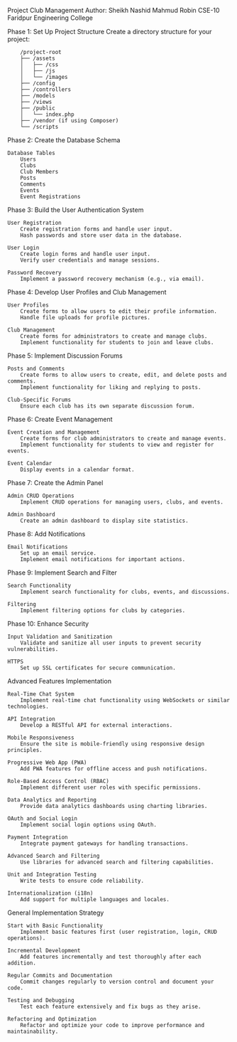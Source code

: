 Project Club Management
Author: Sheikh Nashid Mahmud Robin
CSE-10 
Faridpur Engineering College

Phase 1: Set Up Project Structure
        Create a directory structure for your project:


        /project-root
        ├── /assets
        │   ├── /css
        │   ├── /js
        │   └── /images
        ├── /config
        ├── /controllers
        ├── /models
        ├── /views
        ├── /public
        │   └── index.php
        ├── /vendor (if using Composer)
        └── /scripts

Phase 2: Create the Database Schema



    Database Tables
        Users
        Clubs
        Club Members
        Posts
        Comments
        Events
        Event Registrations

Phase 3: Build the User Authentication System

    User Registration
        Create registration forms and handle user input.
        Hash passwords and store user data in the database.

    User Login
        Create login forms and handle user input.
        Verify user credentials and manage sessions.

    Password Recovery
        Implement a password recovery mechanism (e.g., via email).

Phase 4: Develop User Profiles and Club Management

    User Profiles
        Create forms to allow users to edit their profile information.
        Handle file uploads for profile pictures.

    Club Management
        Create forms for administrators to create and manage clubs.
        Implement functionality for students to join and leave clubs.

Phase 5: Implement Discussion Forums

    Posts and Comments
        Create forms to allow users to create, edit, and delete posts and comments.
        Implement functionality for liking and replying to posts.

    Club-Specific Forums
        Ensure each club has its own separate discussion forum.

Phase 6: Create Event Management

    Event Creation and Management
        Create forms for club administrators to create and manage events.
        Implement functionality for students to view and register for events.

    Event Calendar
        Display events in a calendar format.

Phase 7: Create the Admin Panel

    Admin CRUD Operations
        Implement CRUD operations for managing users, clubs, and events.

    Admin Dashboard
        Create an admin dashboard to display site statistics.

Phase 8: Add Notifications

    Email Notifications
        Set up an email service.
        Implement email notifications for important actions.

Phase 9: Implement Search and Filter

    Search Functionality
        Implement search functionality for clubs, events, and discussions.

    Filtering
        Implement filtering options for clubs by categories.

Phase 10: Enhance Security

    Input Validation and Sanitization
        Validate and sanitize all user inputs to prevent security vulnerabilities.

    HTTPS
        Set up SSL certificates for secure communication.

Advanced Features Implementation

    Real-Time Chat System
        Implement real-time chat functionality using WebSockets or similar technologies.

    API Integration
        Develop a RESTful API for external interactions.

    Mobile Responsiveness
        Ensure the site is mobile-friendly using responsive design principles.

    Progressive Web App (PWA)
        Add PWA features for offline access and push notifications.

    Role-Based Access Control (RBAC)
        Implement different user roles with specific permissions.

    Data Analytics and Reporting
        Provide data analytics dashboards using charting libraries.

    OAuth and Social Login
        Implement social login options using OAuth.

    Payment Integration
        Integrate payment gateways for handling transactions.

    Advanced Search and Filtering
        Use libraries for advanced search and filtering capabilities.

    Unit and Integration Testing
        Write tests to ensure code reliability.

    Internationalization (i18n)
        Add support for multiple languages and locales.

General Implementation Strategy

    Start with Basic Functionality
        Implement basic features first (user registration, login, CRUD operations).

    Incremental Development
        Add features incrementally and test thoroughly after each addition.

    Regular Commits and Documentation
        Commit changes regularly to version control and document your code.

    Testing and Debugging
        Test each feature extensively and fix bugs as they arise.

    Refactoring and Optimization
        Refactor and optimize your code to improve performance and maintainability.

